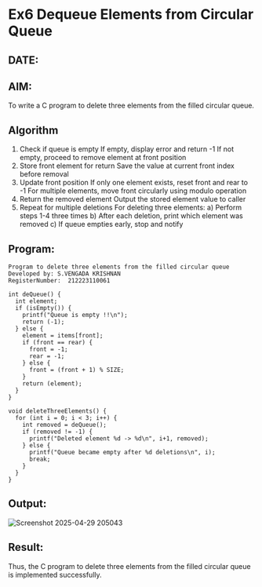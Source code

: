 # Ex6 Dequeue Elements from Circular Queue
## DATE:
## AIM:
To write a C program to delete three elements from the filled circular queue.

## Algorithm
1. Check if queue is empty
   If empty, display error and return -1
   If not empty, proceed to remove element at front position
2. Store front element for return
   Save the value at current front index before removal
3. Update front position
   If only one element exists, reset front and rear to -1
   For multiple elements, move front circularly using modulo operation
4.  Return the removed element
    Output the stored element value to caller
5.  Repeat for multiple deletions
    For deleting three elements:
    a) Perform steps 1-4 three times
    b) After each deletion, print which element was removed
    c) If queue empties early, stop and notify 

## Program:
```
Program to delete three elements from the filled circular queue
Developed by: S.VENGADA KRISHNAN
RegisterNumber:  212223110061

int deQueue() {
  int element;
  if (isEmpty()) {
    printf("Queue is empty !!\n");
    return (-1);
  } else {
    element = items[front];
    if (front == rear) {
      front = -1;
      rear = -1;
    } else {
      front = (front + 1) % SIZE;
    }
    return (element);
  }
}

void deleteThreeElements() {
  for (int i = 0; i < 3; i++) {
    int removed = deQueue();
    if (removed != -1) {
      printf("Deleted element %d -> %d\n", i+1, removed);
    } else {
      printf("Queue became empty after %d deletions\n", i);
      break;
    }
  }
}
```

## Output:
![Screenshot 2025-04-29 205043](https://github.com/user-attachments/assets/267b1c58-2e8e-4a6a-969c-8fbd74c6d942)


## Result:
Thus, the C program to delete three elements from the filled circular queue is implemented successfully.
